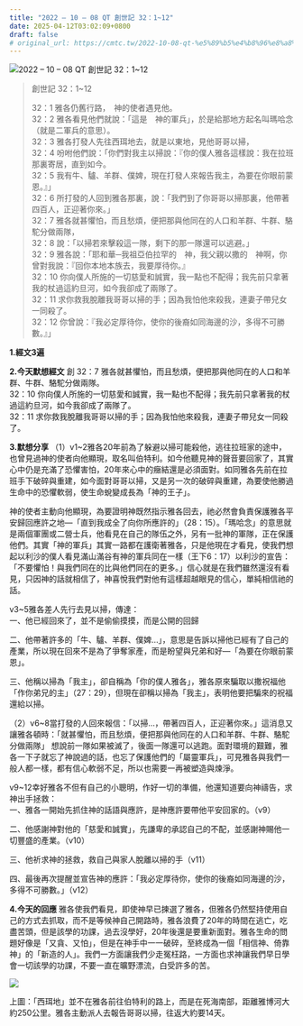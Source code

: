 ```yaml
---
title: "2022 – 10 – 08 QT 創世記 32：1~12"
date: 2025-04-12T03:02:09+0800
draft: false
# original_url: https://cmtc.tw/2022-10-08-qt-%e5%89%b5%e4%b8%96%e8%a8%98-32%ef%bc%9a112
---
```


![2022 – 10 – 08 QT 創世記 32：1\~12](/images/qt.jpg  "2022 – 10 – 08 QT 創世記 32：1\~12")

> 創世記 32：1\~12
>
> 32：1 雅各仍舊行路，　神的使者遇見他。  
> 32：2 雅各看見他們就說：「這是　神的軍兵」，於是給那地方起名叫瑪哈念（就是二軍兵的意思）。  
> 32：3 雅各打發人先往西珥地去，就是以東地，見他哥哥以掃，  
> 32：4 吩咐他們說：「你們對我主以掃說：『你的僕人雅各這樣說：我在拉班那裏寄居，直到如今。  
> 32：5 我有牛、驢、羊群、僕婢，現在打發人來報告我主，為要在你眼前蒙恩。』」  
> 32：6 所打發的人回到雅各那裏，說：「我們到了你哥哥以掃那裏，他帶著四百人，正迎著你來。」  
> 32：7 雅各就甚懼怕，而且愁煩，便把那與他同在的人口和羊群、牛群、駱駝分做兩隊，  
> 32：8 說：「以掃若來擊殺這一隊，剩下的那一隊還可以逃避。」  
> 32：9 雅各說：「耶和華─我祖亞伯拉罕的　神，我父親以撒的　神啊，你曾對我說：『回你本地本族去，我要厚待你。』  
> 32：10 你向僕人所施的一切慈愛和誠實，我一點也不配得；我先前只拿著我的杖過這約旦河，如今我卻成了兩隊了。  
> 32：11 求你救我脫離我哥哥以掃的手；因為我怕他來殺我，連妻子帶兒女一同殺了。  
> 32：12 你曾說：『我必定厚待你，使你的後裔如同海邊的沙，多得不可勝數。』」

**1.經文3遍**

**2.今天默想經文**
創 32：7 雅各就甚懼怕，而且愁煩，便把那與他同在的人口和羊群、牛群、駱駝分做兩隊。  
32：10 你向僕人所施的一切慈愛和誠實，我一點也不配得；我先前只拿著我的杖過這約旦河，如今我卻成了兩隊了。  
32：11 求你救我脫離我哥哥以掃的手；因為我怕他來殺我，連妻子帶兒女一同殺了。

**3.默想分享**
（1）v1\~2雅各20年前為了躲避以掃可能殺他，逃往拉班家的途中，也曾見過神的使者向他顯現，取名叫伯特利。如今他聽見神的聲音要回家了，其實心中仍是充滿了恐懼害怕，20年來心中的癥結還是必須面對。如同雅各先前在拉班手下破碎與重建，如今面對哥哥以掃，又是另一次的破碎與重建，為要使他勝過生命中的恐懼軟弱，使生命蛻變成長為「神的王子」。

神的使者主動向他顯現，為要證明神既然指示雅各回去，祂必然會負責保護雅各平安歸回應許之地—「直到我成全了向你所應許的」（28：15）。「瑪哈念」的意思就是兩個軍團或二營士兵，他看見在自己的隊伍之外，另有一批神的軍隊，正在保護他們。其實「神的軍兵」其實一路都在護衛著雅各，只是他現在才看見，使我們想起以利沙的僕人看見滿山滿谷有神的軍兵同在一樣（王下6：17）以利沙的宣告：「不要懼怕！與我們同在的比與他們同在的更多。」信心就是在我們雖然還沒有看見，只因神的話就相信了，神喜悅我們對他有這樣超越眼見的信心，單純相信祂的話。

v3\~5雅各差人先行去見以掃，傳達：  
一、他已經回來了，並不是偷偷摸摸，而是公開的回歸

二、他帶著許多的「牛、驢、羊群、僕婢…」，意思是告訴以掃他已經有了自己的產業，所以現在回來不是為了爭奪家產，而是盼望與兄弟和好—「為要在你眼前蒙恩」。

三、他稱以掃為「我主」，卻自稱為「你的僕人雅各」，雅各原來騙取以撒祝福他「作你弟兄的主」（27：29），但現在卻稱以掃為「我主」，表明他要把騙來的祝福還給以掃。

（2）v6\~8當打發的人回來報信：「以掃…，帶著四百人，正迎著你來。」這消息又讓雅各頓時：「就甚懼怕，而且愁煩，便把那與他同在的人口和羊群、牛群、駱駝分做兩隊」 想說前一隊如果被滅了，後面一隊還可以逃跑。面對環境的艱難，雅各一下子就忘了神說過的話，也忘了保護他們的「屬靈軍兵」，可見雅各與我們一般人都一樣，都有信心軟弱不足，所以也需要一再被塑造與煉淨。

v9\~12幸好雅各不但有自己的小聰明，作好一切的準備，他還知道要向神禱告，求神出手拯救：  
一、雅各一開始先抓住神的話語與應許，是神應許要帶他平安回家的。（v9）

二、他感謝神對他的「慈愛和誠實」，先謙卑的承認自己的不配，並感謝神賜他一切豐盛的產業。（v10）

三、他祈求神的拯救，救自己與家人脫離以掃的手（v11）

四、最後再次提醒並宣告神的應許：「我必定厚待你，使你的後裔如同海邊的沙，多得不可勝數。」（v12）

**4.今天的回應**
雅各使我們看見，即使神早已揀選了雅各，但雅各仍然堅持使用自己的方式去抓取，而不是等候神自己開路時，雅各浪費了20年的時間在逃亡，吃盡苦頭，但是該學的功課，過去沒學好，20年後還是要重新面對。雅各生命的問題好像是「又貪、又怕」，但是在神手中一一破碎，至終成為一個「相信神、倚靠神」的「新造的人」。我們一方面讓我們少走冤枉路，一方面也求神讓我們早日學會一切該學的功課，不要一直在曠野漂流，白受許多的苦。

![](/images/from-seir-to-jabbok.gif)

上圖：「西珥地」並不在雅各前往伯特利的路上，而是在死海南部，距離雅博河大約250公里。雅各主動派人去報告哥哥以掃，往返大約要14天。
